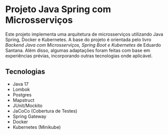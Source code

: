 # Projeto Java Spring com Microsserviços

Este projeto implementa uma arquitetura de microsserviços utilizando Java Spring, Docker e Kubernetes. A base do projeto
é orientada pelo livro *Backend Java com Microsserviços, Spring Boot e Kubernetes* de Eduardo Santana. Além disso,
algumas adaptações foram feitas com base em experiências prévias, incorporando outras tecnologias onde aplicável.

## Tecnologias

- Java 17
- Lombok
- Postgres
- Mapstruct
- JUnit/Mockito
- JaCoCo (Cobertura de Testes)
- Spring Gateway
- Docker
- Kubernetes (Minikube)
